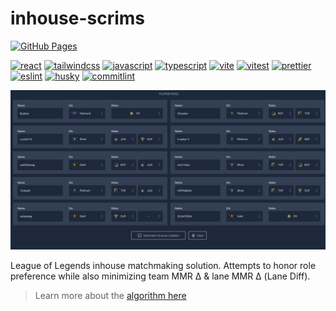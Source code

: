 # inhouse-scrims

[![GitHub Pages](https://img.shields.io/badge/pages%20-nxzq.github.io/inhouse--scrims-%23222222?logo=github&style=flat-square)](https://nxzq.github.io/inhouse-scrims)

[![react](https://img.shields.io/badge/React-%23545455?logo=react&style=flat-square)](https://reactjs.org/)
[![tailwindcss](https://img.shields.io/badge/Tailwind-%23545455?logo=tailwindcss&style=flat-square)](https://tailwindcss.com/)
[![javascript](https://img.shields.io/badge/JavaScript-%23545455?logo=javascript&style=flat-square)](https://www.javascript.com/)
[![typescript](https://img.shields.io/badge/TypeScript-%23545455?logo=typescript&style=flat-square)](https://www.typescriptlang.org/docs/)
[![vite](https://img.shields.io/badge/Vite-%23545455?logo=vite&style=flat-square)](https://vitejs.dev/)
[![vitest](https://img.shields.io/badge/Vitest-%23545455?logo=vitest&style=flat-square)](https://vitest.dev/)
[![prettier](https://img.shields.io/badge/Prettier-%23545455?logo=prettier&style=flat-square)](https://prettier.io/)
[![eslint](https://img.shields.io/badge/ESLint-%23545455?logo=eslint&style=flat-square)](https://eslint.org/)
[![husky](https://img.shields.io/badge/husky-%23545455?logo=git&style=flat-square)](https://typicode.github.io/husky/#/)
[![commitlint](https://img.shields.io/badge/commitlint-%23545455?logo=commitlint&style=flat-square)](https://commitlint.js.org/#/)

![demo](/demo.gif)

League of Legends inhouse matchmaking solution. Attempts to honor role preference while also minimizing team MMR Δ & lane MMR Δ (Lane Diff).

> Learn more about the [algorithm here](/modules/generator/README.md)
